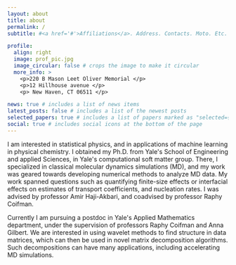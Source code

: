 ```yaml
---
layout: about
title: about
permalink: /
subtitle: #<a href='#'>Affiliations</a>. Address. Contacts. Moto. Etc.

profile:
  align: right
  image: prof_pic.jpg
  image_circular: false # crops the image to make it circular
  more_info: >
    <p>220 B Mason Leet Oliver Memorial </p>
    <p>12 Hillhouse avenue </p>
    <p> New Haven, CT 06511 </p>

news: true # includes a list of news items
latest_posts: false # includes a list of the newest posts
selected_papers: true # includes a list of papers marked as "selected={true}"
social: true # includes social icons at the bottom of the page
---
```


I am interested in statistical physics, and in applications of machine learning in physical chemistry. I obtained my Ph.D. from Yale's School of Engineering and applied Sciences, in Yale's computational soft matter group. There, I specialized in classical molecular dynamics simulations (MD), and my work was geared towards developing numerical methods to analyze MD data. My work spanned questions such as quantifying finite-size effects or interfacial effects on estimates of transport coefficients, and nucleation rates. I was advised by professor Amir Haji-Akbari, and coadvised by professor Raphy Coifman.

Currently I am pursuing a postdoc in Yale's Applied Mathematics department, under the supervision of professors Raphy Coifman and Anna Gilbert. We are interested in using wavelet methods to find structure in data matrices, which can then be used in novel matrix decomposition algorithms. Such decompositions can have many applications, including accelerating MD simulations.

<!--Put your address / P.O. box / other info right below your picture. You can also disable any of these elements by editing `profile` property of the YAML header of your `_pages/about.md`. Edit `_bibliography/papers.bib` and Jekyll will render your [publications page](/al-folio/publications/) automatically.-->

<!--Link to your social media connections, too. This theme is set up to use [Font Awesome icons](https://fontawesome.com/) and [Academicons](https://jpswalsh.github.io/academicons/), like the ones below. Add your Facebook, Twitter, LinkedIn, Google Scholar, or just disable all of them.-->

